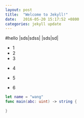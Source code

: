 ```yaml
---
layout: post
title:  "Welcome to Jekyll!"
date:   2016-05-20 15:17:52 +0800
categories: jekyll update
---
```


#hello
|sds|sdss|
|sds|sd|
* 1
* 2
* 3
- 4
+ 5
- 6
``` swift
let name = "wang"
func main(abc: uint) -> string {
    
}
```
